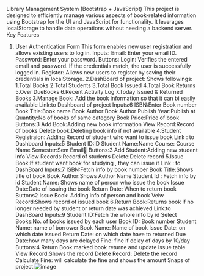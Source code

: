 Library Management System (Bootstrap + JavaScript)
This project is designed to efficiently manage various aspects of book-related information using Bootstrap for the UI and JavaScript for functionality. It leverages localStorage to handle data operations without needing a backend server.
Key Features
1. User Authentication Form
This form enables new user registration and allows existing users to log in.
Inputs:
Email: Enter your email ID.
Password: Enter your password.
Buttons:
Login: Verifies the entered email and password. If the credentials match, the user is successfully logged in.
Register: Allows new users to register by saving their credentials in localStorage.
2.DashBoard of project:
Shows followings:
1.Total Books
2.Total Students
3.Total Book Issued
4.Total Book Returns
5.Over DueBooks
6.Recent Activity Log
7.Today Issued & Returned Books
3.Manage Book: Add the book information so that it can bi easily available
Link:to Dashboard of project
Inputs:6
ISBN:Enter Book number
Book Title:Book name
Book Author:Book Author
Publish Year:Publish at
Quantity:No of books of same category
Book Price:Price of book
Buttons:3
Add Book:Adding new book information
View Record:Record of books
Delete book:Deleting book info if not available
4.Student Registraion: Adding Record of student who want to issue book
Link : to Dashboard
Inputs:5
Student ID:ID
Student Name:Name
Course: Course Name
Semester:Sem
Email📧
Buttons:3
Add Student:Adding new student info
View Records:Record of students
Delete:Delete record
5.Issue Book:If student want book for studying , they can issue it
Link : to DashBoard
Inputs:7
ISBN:Fetch info by book number
Book Title:Shows title of book
Book Author:Shows Author Name
Student Id : Fetch info by id
Student Name: Shows name of person who issue the book
Issue Date:Date of issuing the book
Return Date: When to return book
Buttons2
Issue Book: Adding info of person and book
Veiw Record:Shows record of issued book
6.Return Book:Returns book if no longer needed by student or return date was achieved
Link:to DashBoard
Inputs:9
Student ID:Fetch the whole info by id
Select Books:No. of books issued by each user
Book ID: Book number
Student Name: name of borrower
Book Name: Name of book
Issue Date: on which date issued
Return Date: on which date have to returned
Due Date:how many days are delayed
Fine: fine if delay of days by 10/day
Buttons:4
Return Book:marked book returne and update issue table
View Record:Shows the record
Delete Record: Delete the record
Calculate Fine: will calculate the fine and shows the amount
Snaps of project:![image](https://github.com/user-attachments/assets/d918ddc6-dca6-49fa-86ce-1a6912319263)



